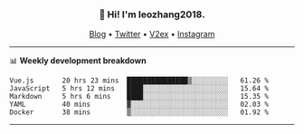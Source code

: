<h3 align="center">👋 Hi! I'm leozhang2018.</h3>
<p align="center">
  <a href="https://code.leozhang2018.me">Blog</a> •
  <a href="https://twitter.com/leozhang2018">Twitter</a> •
  <a href="https://www.v2ex.com/member/leozhang">V2ex</a> •
  <a href="https://www.instagram.com/leozhanghere">Instagram</a>
</p>

-------

📊 **Weekly development breakdown**
<!--START_SECTION:waka-->
```text
Vue.js       20 hrs 23 mins  ███████████████▒░░░░░░░░░   61.26 % 
JavaScript   5 hrs 12 mins   ████░░░░░░░░░░░░░░░░░░░░░   15.64 % 
Markdown     5 hrs 6 mins    ████░░░░░░░░░░░░░░░░░░░░░   15.35 % 
YAML         40 mins         ▓░░░░░░░░░░░░░░░░░░░░░░░░   02.03 % 
Docker       38 mins         ▒░░░░░░░░░░░░░░░░░░░░░░░░   01.92 % 
```
<!--END_SECTION:waka-->
-------
